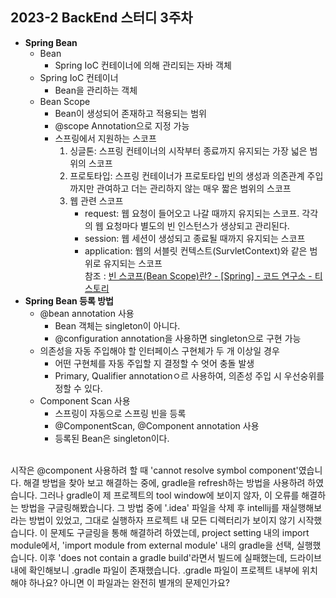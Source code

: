 ## 2023-2 BackEnd 스터디 3주차

- **Spring Bean**
    - Bean
        - Spring IoC 컨테이너에 의해 관리되는 자바 객체
    - Spring IoC 컨테이너
        - Bean을 관리하는 객체
    - Bean Scope
        - Bean이 생성되어 존재하고 적용되는 범위
        - @scope Annotation으로 지정 가능
        - 스프링에서 지원하는 스코프
            1. 싱글톤: 스프링 컨테이너의 시작부터 종료까지 유지되는 가장 넓은 범위의 스코프
            2. 프로토타입: 스프링 컨테이너가 프로토타입 빈의 생성과 의존관계 주입까지만 관여하고 더는 관리하지 않는 매우 짧은 범위의 스코프
            3. 웹 관련 스코프
                - request: 웹 요청이 들어오고 나갈 때까지 유지되는 스코프. 각각의 웹 요청마다 별도의 빈 인스턴스가 생상되고 관리된다.
                - session: 웹 세션이 생성되고 종료될 때까지 유지되는 스코프
                - application: 웹의 서블릿 컨텍스트(SurvletContext)와 같은 범위로 유지되는 스코프<br/>
                  참조 : [빈 스코프(Bean Scope)란? - [Spring] - 코드 연구소 - 티스토리](https://code-lab1.tistory.com/186)
- **Spring Bean 등록 방법**
    - @bean annotation 사용
        - Bean 객체는 singleton이 아니다.
        - @configuration annotation을 사용하면 singleton으로 구현 가능
    - 의존성을 자동 주입해야 할 인터페이스 구현체가 두 개 이상일 경우
        - 어떤 구현체를 자동 주입할 지 결정할 수 엇어 충돌 발생
        - Primary, Qualifier annotationㅇ르 사용하여, 의존성 주입 시 우선숭위를 정할 수 있다.
    - Component Scan 사용
        - 스프링이 자동으로 스프링 빈을 등록
        - @ComponentScan, @Component annotation 사용
        - 등록된 Bean은 singleton이다.
        

<br/>
시작은 @component 사용하려 할 때 'cannot resolve symbol component'였습니다.
해결 방법을 찾아 보고 해결하는 중에, gradle을 refresh하는 방법을 사용하려 하였습니다.
그러나 gradle이 제 프로젝트의 tool window에 보이지 않자, 이 오류를 해결하는 방법을 구글링해봤습니다.
그 방법 중에 '.idea' 파일을 삭제 후 intellij를 재실행해보라는 방법이 있었고, 그대로 실행하자 프로젝트 내 모든 디렉터리가 보이지 않기 시작했습니다.
이 문제도 구글링을 통해 해결하려 하였는데, project setting 내의 import module에서, 'import module from external module' 내의 gradle을 선택, 실행했습니다.
이후 'does not contain a gradle build'라면서 빌드에 실패했는데, 드라이브 내에 확인해보니 .gradle 파일이 존재했습니다.
.gradle 파일이 프로젝트 내부에 위치해야 하나요? 아니면 이 파일과는 완전히 별개의 문제인가요?